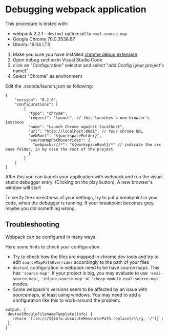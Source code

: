 # Debugging webpack application

This procedure is tested with: 
 - webpack 2.2.1 - `devtool` option set to `eval-source-map`
 - Google Chrome 70.0.3538.67 
 - Ubuntu 16.04 LTS
 
1. Make you sure you have installed [chrome debug extension](https://github.com/Microsoft/vscode-chrome-debug)
2. Open debug section in Visual Studio Code
3. click on "Configuration" selector and select "add Config (your project's name)"
4. Select "Chrome" as environment 

Edit the .vscode/launch.json as following: 

```
{
    "version": "0.2.0",
    "configurations": [
        {
          "type": "chrome",
          "request": "launch", // this launches a new browser's instance
          "name": "Launch Chrome against localhost",
          "url": "http://localhost:8081", // Your chrome URL 
          "webRoot": "${workspaceFolder}",
          "sourceMapPathOverrides": {
            "webpack:///*": "${workspaceRoot}/*" // indicate the src base folder, in my case the root of the project
          }
        }
    ]
}
```
After this you can launch your application with webpack and run the visual studio debugger entry. (Clicking on the play button). 
A new browser's window will start

To verify the correctness of your settings, try to put a breakpoint in your code, when the debugger is running. If your breakpoint becomes grey, maybe you did something wrong. 

## Troubleshooting
Webpack can be configured in many ways.

Here some hints to check your configuration. 
 - Try to check how the files are mapped in chrome dev tools and try to edit `sourceMapPathOverrides` accordingly to the path of your files
 - `devtool` configuration in webpack need to be have source maps. This has `'source-map'`. If your project is big, you may evaluate to use `'eval-source-map'`, `'inline-source-map'` or `'cheap-module-eval-source-map'` modes. 
 - Some webpack's versions seem to be affected by an issue with sourcemaps, at least using windows. You may need to add a configuration like this to work-around the problem: 
 ```
 output: {
  devtoolModuleFilenameTemplate(info) {
    return `file:///${info.absoluteResourcePath.replace(/\\/g, '/')}`;
  },
}
```
